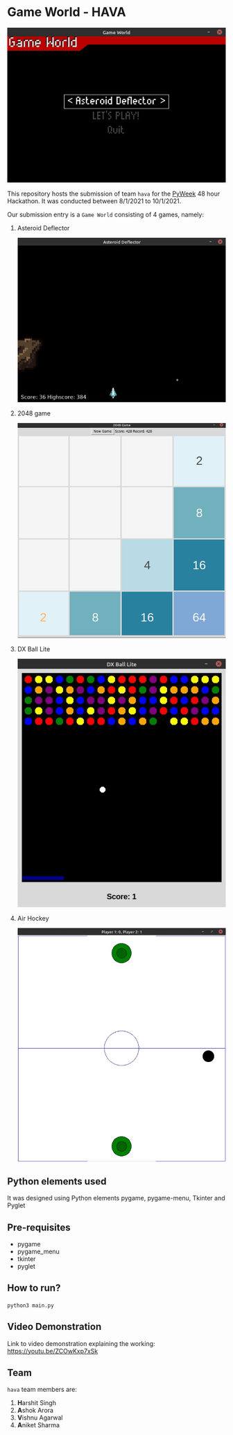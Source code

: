 # Game World - HAVA

![Main Menu](resources/main-menu.jpeg)

This repository hosts the submission of team `hava` for the [PyWeek](#htttps://thepythonweek.tech) 48 hour Hackathon. It was conducted between 8/1/2021 to 10/1/2021.

Our submission entry is a `Game World` consisting of 4 games, namely:

1. Asteroid Deflector

   ![Asteroid Deflector](resources/asteroid-deflector.jpeg)

2. 2048 game

   ![2048 game](resources/2048.jpeg)

3. DX Ball Lite

   ![DX Ball Lite](resources/dx-ball-lite.jpeg)

4. Air Hockey

   ![Air Hockey](resources/air-hockey.jpeg)

## Python elements used

It was designed using Python elements pygame, pygame-menu, Tkinter and Pyglet

## Pre-requisites

- pygame
- pygame_menu
- tkinter
- pyglet

## How to run?

`python3 main.py`

## Video Demonstration

Link to video demonstration explaining the working: https://youtu.be/ZCOwKxp7xSk

## Team

`hava` team members are:

1. **H**arshit Singh
2. **A**shok Arora
3. **V**ishnu Agarwal
4. **A**niket Sharma
